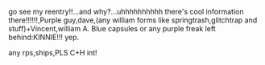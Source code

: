 go see my reentry!!...and why?...uhhhhhhhhhh there's cool information there!!!!!!,Purple guy,dave,(any william forms like springtrash,glitchtrap and stuff)+Vincent,william A. Blue capsules or any purple freak left behind:KINNIE!!! yep.

any rps,ships,PLS C+H int!
